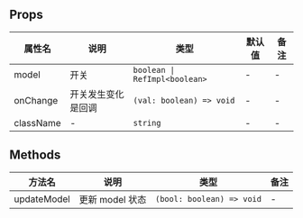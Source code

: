 
## Props

| 属性名 | 说明 | 类型 | 默认值 | 备注 |
| --- | --- | --- | --- | --- |
| model | 开关 | `boolean \| RefImpl<boolean>` | - | - |
| onChange | 开关发生变化是回调 | `(val: boolean) => void` | - | - |
| className | - | `string` | - | - |

## Methods

| 方法名 | 说明 | 类型 | 备注 |
| --- | --- | --- | --- |
| updateModel | 更新 model 状态 | `(bool: boolean) => void` | - |